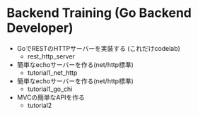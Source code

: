 # Backend Training (Go Backend Developer)

- GoでRESTのHTTPサーバーを実装する (これだけcodelab)
  - rest_http_server
- 簡単なechoサーバーを作る(net/http標準)
  - tutorial1_net_http
- 簡単なechoサーバーを作る(net/http標準)
  - tutorial1_go_chi
- MVCの簡単なAPIを作る
  - tutorial2